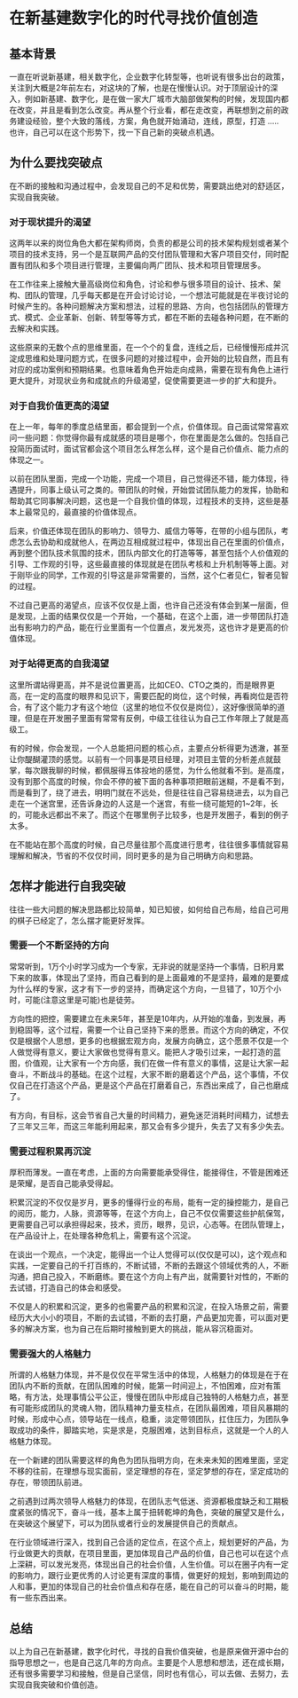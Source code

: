 # 在新基建数字化的时代寻找价值创造
 
## 基本背景
一直在听说新基建，相关数字化，企业数字化转型等，也听说有很多出台的政策，关注到大概是2年前左右，对这块的了解，也是在慢慢认识。对于顶层设计的深入，例如新基建、数字化，是在做一家大厂城市大脑部做架构的时候，发现国内都在改变，并且是看到怎么改变。再从整个行业看，都在走改变，再联想到之前的政务建设经验，整个大致的落线，方案，角色就开始涌动，连线，原型，打造 ….. 也许，自己可以在这个形势下，找一下自己新的突破点机遇。

## 为什么要找突破点
在不断的接触和沟通过程中，会发现自己的不足和优势，需要跳出绝对的舒适区，实现自我突破。

### 对于现状提升的渴望
这两年以来的岗位角色大都在架构师岗，负责的都是公司的技术架构规划或者某个项目的技术支持，另一个是互联网产品的交付团队管理和大客户项目交付，同时配置有团队和多个项目进行管理，主要偏向两广团队、技术和项目管理居多。

在工作往来上接触大量高级岗位和角色，讨论和参与很多项目的设计、技术、架构、团队的管理，几乎每天都是在开会讨论讨论，一个想法可能就是在半夜讨论的时候产生的。各种问题解决方案和想法，过程的思路、方向，也包括团队的管理方式、模式、企业革新、创新、转型等等方式，都在不断的去碰各种问题，在不断的去解决和实践。

这些原来的无数个点的思维里面，在一个个的复盘，连线之后，已经慢慢形成并沉淀成思维和处理问题方式，在很多问题的对接过程中，会开始的比较自然，而且有对应的成功案例和预期结果。也意味着角色开始走向成熟，需要在现有角色上进行更大提升，对现状业务和成就点的升级渴望，促使需要更进一步的扩大和提升。

### 对于自我价值更高的渴望
在上一年，每年的季度总结里面，都会提到一个点，价值体现。自己面试常常喜欢问一些问题：你觉得你最有成就感的项目是哪个，你在里面是怎么做的。包括自己投简历面试时，面试官都会这个项目怎么样怎么样，这个是自己价值点、能力点的体现之一。

以前在团队里面，完成一个功能，完成一个项目，自己觉得还不错，能力体现，待遇提升，同事上级认可之类的。带团队的时候，开始尝试团队能力的发挥，协助和帮助其它同事解决问题，这也是一个自我价值的体现，过程技术的支持，这些是基本上最常见的，最直接的价值体现点。

后来，价值还体现在团队的影响力、领导力、威信力等等，在带的小组与团队，考虑怎么去协助和成就他人，在两边互相成就过程中，体现出自己在里面的价值点，再到整个团队技术氛围的技术，团队内部文化的打造等等，甚至包括个人价值观的引导、工作观的引导，这些最直接的体现就是在团队考核和上升机制等等上面。对于刚毕业的同学，工作观的引导这是非常需要的，当然，这个仁者见仁，智者见智的过程。

不过自己更高的渴望点，应该不仅仅是上面，也许自己还没有体会到某一层面，但是发现，上面的结果仅仅是一个开始，一个基础，在这个上面，进一步带团队打造出有影响力的产品，能在行业里面有一个位置点，发光发亮，这也许才是更高的价值体现。

### 对于站得更高的自我渴望
这里所谓站得更高，并不是说位置更高，比如CEO、CTO之类的，而是眼界更高，在一定的高度的眼界和见识下，需要匹配的岗位，这个时候，再看岗位是否符合，有了这个能力才有这个地位（这里的地位不仅仅是岗位），这好像很简单的道理，但是在开发圈子里面有常常有反例，中级工往往认为自己工作年限上了就是高级工。

有的时候，你会发现，一个人总能把问题的核心点，主要点分析得更为透澈，甚至让你醍醐灌顶的感觉。以前有一个同事是项目经理，对项目主管的分析差点就鼓掌，每次跟我聊的时候，都佩服得五体投地的感觉，为什么他就看不到。是高度，没有到那个高度的时候，你会不停的被下面的各种事项把眼前迷糊，不是看不到，而是看到了，绕了进去，明明门就在不远处，但是往往自己容易绕进去，以为自己走在一个迷宫里，还告诉身边的人这是一个迷宫，有些一绕可能短的1~2年，长的，可能永远都出不来了。而这个在哪里例子比较多，也是开发圈子，看到的例子太多。

在不能站在那个高度的时候，自己尽量往那个高度进行思考，往往很多事情就容易理解和解决，节省的不仅仅时间，同时更多的是为自己明确方向和思路。

## 怎样才能进行自我突破
往往一些大问题的解决思路都比较简单，知已知彼，如何给自己布局，给自己可用的棋子已经定了，怎么摆才能更好发挥。

### 需要一个不断坚持的方向
常常听到，1万个小时学习成为一个专家，无非说的就是坚持一个事情，日积月累下来的故事，体现出了坚持，而自己看到的是上面最难的不是坚持，最难的是要成为什么样的专家，这才有下一步的坚持，而确定这个方向，一旦错了，10万个小时，可能(注意这里是可能)也是徒劳。

方向性的把控，需要建立在未来5年，甚至是10年内，从开始的准备，到发展，再到稳固等，这个过程，需要一个让自己坚持下来的愿景。而这个方向的确定，不仅仅是根据个人思想，更多的也根据宏观方向，发展方向确立，这个愿景不仅是一个人做觉得有意义，要让大家做也觉得有意义。能把人才吸引过来，一起打造的蓝图，价值观，让大家有一个方向感，我们在做一件有意义的事情，这是让大家一起奋斗，不断战斗的基础。在这个过程，大家不断的磨着这个产品，这个事情，不仅仅自己在打造这个产品，更是这个产品在打磨着自己，东西出来成了，自己也磨成了。

有方向，有目标，这会节省自己大量的时间精力，避免迷茫消耗时间精力，试想去了三年又三年，而这三年能利用起来，那又会有多少提升，失去了又有多少失去。

### 需要过程积累再沉淀
厚积而薄发。一直在考虑，上面的方向需要能承受得住，能接得住，不管是困难还是荣耀，是否自己能承受得起。

积累沉淀的不仅仅是岁月，更多的懂得行业的布局，能有一定的操控能力，是自己的阅历，能力，人脉，资源等等，在这个方向上，自己不仅仅需要这些护航保驾，更需要自己可以承担得起来，技术，资历，眼界，见识，心态等。在团队管理上，在产品设计上，在处理各种危机上，需要有这个沉淀。

在谈出一个观点，一个决定，能得出一个让人觉得可以(仅仅是可以)，这个观点和实践，一定要自己的千打百练的，不断试错，不断的去跟这个领域优秀的人，不断沟通，把自己投入，不断磨练。要在这个方向上有产出，就需要针对性的，不断的去试错，打造自己的体会和感受。

不仅是人的积累和沉淀，更多的也需要产品的积累和沉淀，在投入场景之前，需要经历大大小小的项目，不断的去试错，不断的去打磨，产品更加完善，可以面对更多的解决方案，也为自己在后期时接触到更大的挑战，能从容沉稳面对。

### 需要强大的人格魅力
所谓的人格魅力体现，并不是仅仅在平常生活中的体现，人格魅力的体现是在于在团队内不断的贡献，在团队困难的时候，能第一时间迎上，不怕困难，应对有策略，有方法，处理事情公平公正，慢慢在团队中形成自己独特的人格魅力点，甚至有可能形成团队的灵魂人物，团队精神力量支柱点，在团队最困难，项目风暴期的时候，形成中心点，领导站在一线点，稳重，淡定带领团队，扛住压力，为团队争取成功的条件，脚踏实地，实是求是，克服困难，达到目标点，这就是一个人的人格魅力体现。

在一个新建的团队需要这样的角色为团队指明方向，在未来未知的困难里面，坚定不移的往前，在理想与现实面前，坚定理想的存在，坚定梦想的存在，坚定成功的存在，带领团队前进。

之前遇到过两次领导人格魅力的体现，在团队志气低迷、资源都极度缺乏和工期极度紧张的情况下，奋斗一线，基本上属于扭转乾坤的角色，突破的展望又是什么，在突破这个展望下，可以为团队或者行业的发展提供自己的贡献点。

在行业领域进行深入，找到自己合适的定位点，在这个点上，规划更好的产品，为行业做更大的贡献，在项目里面，更加体现自己产品的价值，自己也可以在这个点上深耕，可以发光发亮，体现出自己的社会价值，人生价值。可以在圈子内有一定的影响力，跟行业更优秀的人讨论更有深度的事情，做更好的规划，影响到周边的人和事，更加的体现自己的社会价值点和存在感，能在自己的可以奋斗的时期，能有一些东西出来。

## 总结
以上为自己在新基建，数字化时代，寻找的自我价值突破，也是原来做开源中台的指导思想之一，也是自己这几年的方向点。主要是个人思想和想法，还在成长期，还有很多需要学习和接触，但是自己坚信，同时也有信心，可以去做、去努力，去实现自我突破和价值创造。
